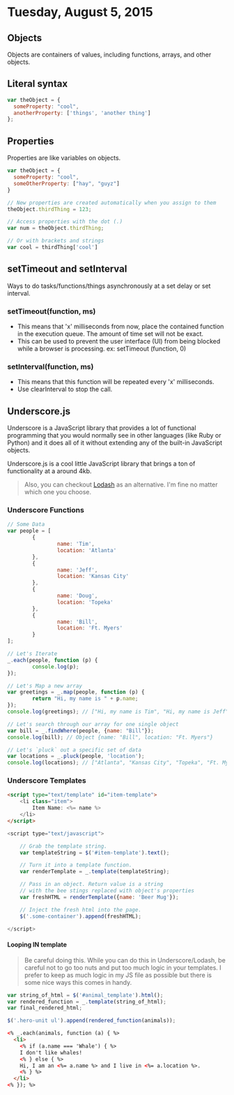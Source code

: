 # Tuesday, August 5, 2015

## Objects
Objects are containers of values, including functions, arrays, and other objects.

## Literal syntax
```js
var theObject = {
  someProperty: "cool",
  anotherProperty: ['things', 'another thing']
};
```

## Properties
Properties are like variables on objects.

```js
var theObject = {
  someProperty: "cool",
  someOtherProperty: ["hay", "guyz"]
}

// New properties are created automatically when you assign to them
theObject.thirdThing = 123;

// Access properties with the dot (.)
var num = theObject.thirdThing;

// Or with brackets and strings
var cool = thirdThing['cool']
```

## setTimeout and setInterval
Ways to do tasks/functions/things asynchronously at a set delay or set interval.

### setTimeout(function, ms)

- This means that 'x' milliseconds from now, place the contained function in the
  execution queue.  The amount of time set will not be exact.
- This can be used to prevent the user interface (UI) from being blocked while a
  browser is processing.  ex: setTimeout (function, 0)

### setInterval(function, ms)

- This means that this function will be repeated every 'x' milliseconds.
- Use clearInterval to stop the call.

## Underscore.js

Underscore is a JavaScript library that provides a lot of functional programming that you would normally see in other languages (like Ruby or Python) and it does all of it without extending any of the built-in JavaScript objects.

Underscore.js is a cool little JavaScript library that brings a ton of functionality at a around 4kb.

> Also, you can checkout [Lodash](http://lodash.com) as an alternative. I'm fine no matter which one you choose.

### Underscore Functions

```js
// Some Data
var people = [
        {
                name: 'Tim',
                location: 'Atlanta'
        },
        {
                name: 'Jeff',
                location: 'Kansas City'
        },
        {
                name: 'Doug',
                location: 'Topeka'
        },
        {
                name: 'Bill',
                location: 'Ft. Myers'
        }
];

// Let's Iterate
_.each(people, function (p) {
        console.log(p);
});

// Let's Map a new array
var greetings = _.map(people, function (p) {
        return "Hi, my name is " + p.name;
});
console.log(greetings); // ["Hi, my name is Tim", "Hi, my name is Jeff", "Hi, my name is Doug", "Hi, my name is Bill"]

// Let's search through our array for one single object
var bill = _.findWhere(people, {name: "Bill"});
console.log(bill); // Object {name: "Bill", location: "Ft. Myers"}

// Let's `pluck` out a specific set of data
var locations = _.pluck(people, 'location');
console.log(locations); // ["Atlanta", "Kansas City", "Topeka", "Ft. Myers"]
```

### Underscore Templates

```html
<script type="text/template" id="item-template">
    <li class="item">
        Item Name: <%= name %>
    </li>
</script>
```

```js
<script type="text/javascript">

    // Grab the template string.
    var templateString = $('#item-template').text();

    // Turn it into a template function.
    var renderTemplate = _.template(templateString);

    // Pass in an object. Return value is a string
    // with the bee stings replaced with object's properties
    var freshHTML = renderTemplate({name: 'Beer Mug'});

    // Inject the fresh html into the page.
    $('.some-container').append(freshHTML);

</script>
```

#### Looping IN template

> Be careful doing this. While you can do this in Underscore/Lodash, be careful not to go too nuts and put too much logic in your templates. I prefer to keep as much logic in my JS file as possible but there is some nice ways this comes in handy.

```js
var string_of_html = $('#animal_template').html();
var rendered_function = _.template(string_of_html);
var final_rendered_html;

$('.hero-unit ul').append(rendered_function(animals));
```

```html
<% _.each(animals, function (a) { %>
  <li>
    <% if (a.name === 'Whale') { %>
    I don't like whales!
    <% } else { %>
    Hi, I am an <%= a.name %> and I live in <%= a.location %>.
    <% } %>
  </li>
<% }); %>
```
